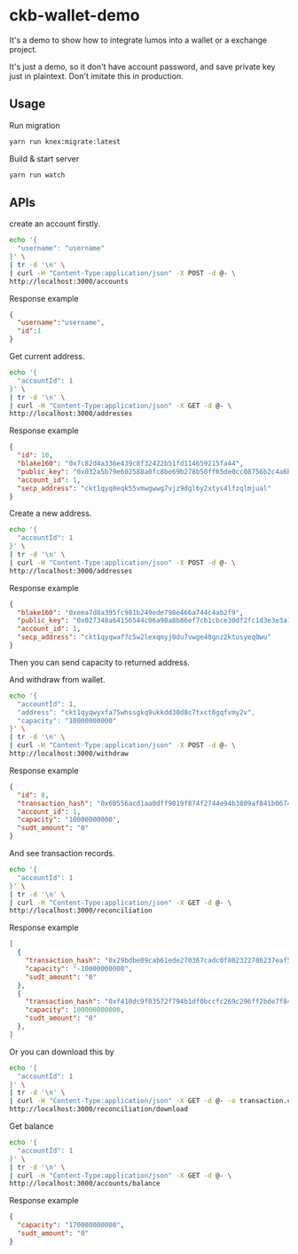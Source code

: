 # ckb-wallet-demo

It's a demo to show how to integrate lumos into a wallet or a exchange project.

It's just a demo, so it don't have account password, and save private key just in plaintext. Don't imitate this in production.

## Usage

Run migration

```bash
yarn run knex:migrate:latest
```

Build & start server

```bash
yarn run watch
```

## APIs

create an account firstly.

```bash
echo '{
  "username": "username"
}' \
| tr -d '\n' \
| curl -H "Content-Type:application/json" -X POST -d @- \
http://localhost:3000/accounts
```

Response example
```json
{
  "username":"username",
  "id":1
}
```

Get current address.

```bash
echo '{
  "accountId": 1
}' \
| tr -d '\n' \
| curl -H "Content-Type:application/json" -X GET -d @- \
http://localhost:3000/addresses
```

Response example

```json
{
  "id": 10,
  "blake160": "0x7c82d4a336e439c8f32422b51fd114659215fa44",
  "public_key": "0x032a5b79e602588a0fc8be69b278b50ff65de0cc08756b2c4a6bbcfd7a3b87eee5",
  "account_id": 1,
  "secp_address": "ckt1qyq8eqk55vmwgwwg7vjz9dgl6y2xtys4lfzqlmjual"
}
```

Create a new address.

```bash
echo '{
  "accountId": 1
}' \
| tr -d '\n' \
| curl -H "Content-Type:application/json" -X POST -d @- \
http://localhost:3000/addresses
```

Response example

```json
{
  "blake160": "0xeea7d8a395fc981b249ede798e466a744c4ab2f9",
  "public_key": "0x027348a64156544c06a98a8b86ef7cb1cbce30df2fc1d3e3e3a19c43e4a72939ca",
  "account_id": 1,
  "secp_address": "ckt1qyqwaf7c5w2lexqmyj0du7vwge48gnz2ktusyeq0wu"
}
```

Then you can send capacity to returned address.

And withdraw from wallet.

```bash
echo '{
  "accountId": 1,
  "address": "ckt1qyqwyxfa75whssgkq9ukkdd30d8c7txct0gqfvmy2v",
  "capacity": "10000000000"
}' \
| tr -d '\n' \
| curl -H "Content-Type:application/json" -X POST -d @- \
http://localhost:3000/withdraw
```

Response example

```json
{
  "id": 8,
  "transaction_hash": "0x60556acd1aa0dff9019f874f2744e94b3809af841b0674eb3c6ec1fb262623d1",
  "account_id": 1,
  "capacity": "10000000000",
  "sudt_amount": "0"
}
```

And see transaction records.

```bash
echo '{
  "accountId": 1
}' \
| tr -d '\n' \
| curl -H "Content-Type:application/json" -X GET -d @- \
http://localhost:3000/reconciliation
```

Response example

```json
[
  {
    "transaction_hash": "0x29bdbe09cab61ede270367cadc0f802322786237eaf5b133e4717b5ceaee8b19",
    "capacity": "-10000000000",
    "sudt_amount": "0"
  },
  {
    "transaction_hash": "0xf410dc9f03572f794b1df0bccfc269c296ff2bde7f842b742913a7c67fbe0c9e",
    "capacity": 100000000000,
    "sudt_amount": "0"
  },
]
```

Or you can download this by

```bash
echo '{
  "accountId": 1
}' \
| tr -d '\n' \
| curl -H "Content-Type:application/json" -X GET -d @- -o transaction.csv \
http://localhost:3000/reconciliation/download
```

Get balance

```bash
echo '{
  "accountId": 1
}' \
| tr -d '\n' \
| curl -H "Content-Type:application/json" -X GET -d @- \
http://localhost:3000/accounts/balance
```

Response example

```json
{
  "capacity": "170000000000",
  "sudt_amount": "0"
}
```
